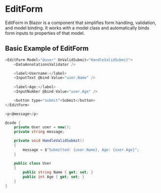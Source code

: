 # EditForm
EditForm in Blazor is a component that simplifies form handling, validation, and model binding. It works with a model class and automatically binds form inputs to properties of that model.
## Basic Example of EditForm
```c#
<EditForm Model="@user" OnValidSubmit="HandleValidSubmit">
    <DataAnnotationsValidator />

    <label>Username:</label>
    <InputText @bind-Value="user.Name" />
    
    <label>Age:</label>
    <InputNumber @bind-Value="user.Age" />

    <button type="submit">Submit</button>
</EditForm>

<p>@message</p>

@code {
    private User user = new();
    private string message;

    private void HandleValidSubmit()
    {
        message = $"Submitted: {user.Name}, Age: {user.Age}";
    }

    public class User
    {
        public string Name { get; set; }
        public int Age { get; set; }
    }
}
```

